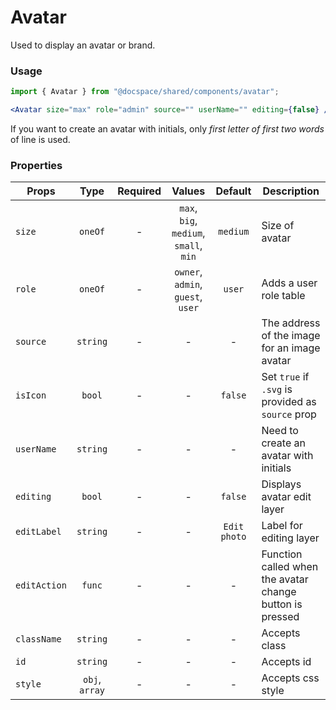 # Avatar

Used to display an avatar or brand.

### Usage

```js
import { Avatar } from "@docspace/shared/components/avatar";
```

```jsx
<Avatar size="max" role="admin" source="" userName="" editing={false} />
```

If you want to create an avatar with initials, only _first letter of first two words_ of line is used.

### Properties

| Props        |      Type      | Required |                 Values                 |   Default    | Description                                              |
| ------------ | :------------: | :------: | :------------------------------------: | :----------: | -------------------------------------------------------- |
| `size`       |    `oneOf`     |    -     | `max`, `big`, `medium`, `small`, `min` |   `medium`   | Size of avatar                                           |
| `role`       |    `oneOf`     |    -     |   `owner`, `admin`, `guest`, `user`    |    `user`    | Adds a user role table                                   |
| `source`     |    `string`    |    -     |                   -                    |      -       | The address of the image for an image avatar             |
| `isIcon`     |     `bool`     |    -     |                   -                    |   `false`    | Set `true` if `.svg` is provided as `source` prop        |
| `userName`   |    `string`    |    -     |                   -                    |      -       | Need to create an avatar with initials                   |
| `editing`    |     `bool`     |    -     |                   -                    |   `false`    | Displays avatar edit layer                               |
| `editLabel`  |    `string`    |    -     |                   -                    | `Edit photo` | Label for editing layer                                  |
| `editAction` |     `func`     |    -     |                   -                    |      -       | Function called when the avatar change button is pressed |
| `className`  |    `string`    |    -     |                   -                    |      -       | Accepts class                                            |
| `id`         |    `string`    |    -     |                   -                    |      -       | Accepts id                                               |
| `style`      | `obj`, `array` |    -     |                   -                    |      -       | Accepts css style                                        |
